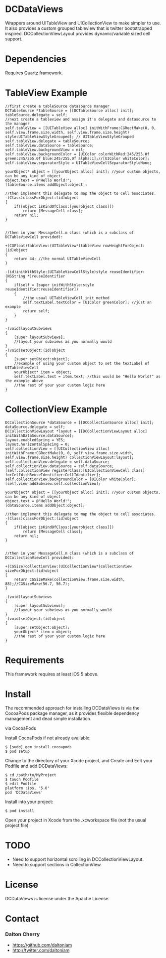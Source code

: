# DCDataViews #

Wrappers around UITableView and UICollectionView to make simpler to use. It also provides a custom grouped tableview that is twitter bootstrapped inspired. DCCollectionViewLayout provides dynamic/variable sized cell support.

# Dependencies #

Requires Quartz framework. 

# TableView Example #
	
```obj-c
//first create a tableSource datasource manager
DCTableSource *tableSource = [[DCTableSource alloc] init];
tableSource.delegate = self;
//next create a tableview and assign it's delegate and datasource to the manager
self.tableView = [[UITableView alloc] initWithFrame:CGRectMake(0, 0, self.view.frame.size.width, self.view.frame.size.height) style:UITableViewStyleGrouped]; // UITableViewStyleGrouped
self.tableView.delegate = tableSource;
self.tableView.dataSource = tableSource;
self.tableView.backgroundView = nil;
self.tableView.backgroundColor = [UIColor colorWithRed:245/255.0f green:245/255.0f blue:245/255.0f alpha:1];//[UIColor whiteColor];
self.tableView.separatorStyle = UITableViewCellSeparatorStyleNone;

yourObject* object = [[yourObject alloc] init]; //your custom objects, can be any kind of object
object.text = @"Hello World!";
[tableSource.items addObject:object];

//then implement this delegate to map the object to cell associates.
-(Class)classForObject:(id)object
{
    if([object isKindOfClass:[yourobject class]])
        return [MessageCell class];
    return nil;
}


//then in your MessageCell.m class (which is a subclass of DCTableViewCell provided):

+(CGFloat)tableView:(UITableView*)tableView rowHeightForObject:(id)object
{
    return 44; //the normal UITableViewCell
}

-(id)initWithStyle:(UITableViewCellStyle)style reuseIdentifier:(NSString *)reuseIdentifier
{
    if(self = [super initWithStyle:style reuseIdentifier:reuseIdentifier])
    {
    	//the usual UITableViewCell init method
    	self.textLabel.textColor = [UIColor greenColor]; //just an example
    	return self;
    }
}

-(void)layoutSubviews
{
    [super layoutSubviews];
    //layout your subviews as you normally would
}
-(void)setObject:(id)object
{
    [super setObject:object];
    //example of using your custom object to set the textLabel of UITableViewCell
    yourObject* item = object;
    self.textLabel.text = item.text; //this would be "Hello World!" as the example above
    //the rest of your your custom logic here
}
```
# CollectionView Example #

```obj-c
DCCollectionSource *dataSource = [[DCCollectionSource alloc] init];
dataSource.delegate = self;
DCCollectionViewLayout *layout = [[DCCollectionViewLayout alloc] initWithDataSource:dataSource];
layout.enabledSpring = YES;
layout.horizontalSpacing = 0;
self.collectionView = [[UICollectionView alloc] initWithFrame:CGRectMake(0, 0, self.view.frame.size.width, self.view.frame.size.height) collectionViewLayout:layout];
self.collectionView.delegate = self.dataSource;
self.collectionView.dataSource = self.dataSource;
[self.collectionView registerClass:[UICollectionViewCell class] forCellWithReuseIdentifier:CellIdentifier];
self.collectionView.backgroundColor = [UIColor whiteColor];
[self.view addSubview:self.collectionView];

yourObject* object = [[yourObject alloc] init]; //your custom objects, can be any kind of object
object.text = @"Hello World!";
[dataSource.items addObject:object];

//then implement this delegate to map the object to cell associates.
-(Class)classForObject:(id)object
{
    if([object isKindOfClass:[yourobject class]])
        return [MessageCell class];
    return nil;
}


//then in your MessageCell.m class (which is a subclass of DCCollectionViewCell provided):

+(CGSize)collectionView:(UICollectionView*)collectionView sizeForObject:(id)object
{
    return CGSizeMake(collectionView.frame.size.width, 88);//CGSizeMake(56.7, 56.7);
}

-(void)layoutSubviews
{
    [super layoutSubviews];
    //layout your subviews as you normally would
} 
-(void)setObject:(id)object
{
    [super setObject:object];
    yourObject* item = object;
    //the rest of your your custom logic here
}
```

# Requirements #

This framework requires at least iOS 5 above. 

# Install #

The recommended approach for installing DCDataViews is via the CocoaPods package manager, as it provides flexible dependency management and dead simple installation.

via CocoaPods

Install CocoaPods if not already available:

	$ [sudo] gem install cocoapods
	$ pod setup
Change to the directory of your Xcode project, and Create and Edit your Podfile and add DCDataViews:

	$ cd /path/to/MyProject
	$ touch Podfile
	$ edit Podfile
	platform :ios, '5.0' 
	pod 'DCDataViews'

Install into your project:

	$ pod install
	
Open your project in Xcode from the .xcworkspace file (not the usual project file)

# TODO #

- Need to support horizontal scrolling in DCCollectionViewLayout.
- Need to support sections in CollectionView.

# License #

DCDataViews is license under the Apache License.

# Contact #

### Dalton Cherry ###
* https://github.com/daltoniam
* http://twitter.com/daltoniam
